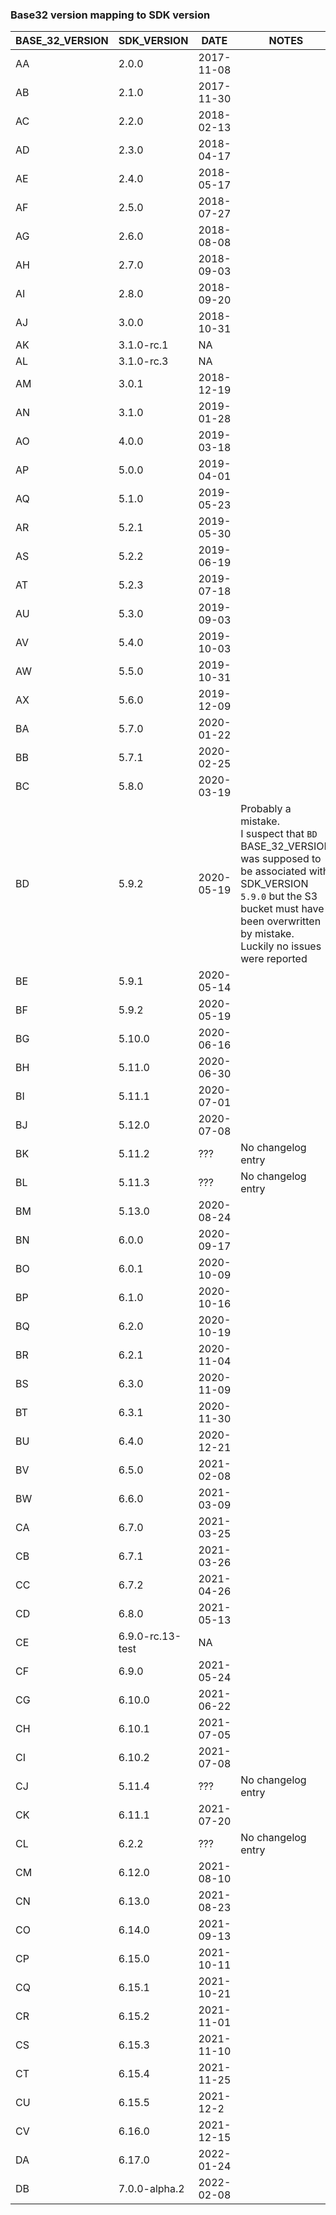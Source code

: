 ### Base32 version mapping to SDK version

| BASE_32_VERSION | SDK_VERSION      | DATE       | NOTES                                                                                                                                                                                                                 |
| --------------- | ---------------- | ---------- | --------------------------------------------------------------------------------------------------------------------------------------------------------------------------------------------------------------------- |
| AA              | 2.0.0            | 2017-11-08 |                                                                                                                                                                                                                       |
| AB              | 2.1.0            | 2017-11-30 |                                                                                                                                                                                                                       |
| AC              | 2.2.0            | 2018-02-13 |                                                                                                                                                                                                                       |
| AD              | 2.3.0            | 2018-04-17 |                                                                                                                                                                                                                       |
| AE              | 2.4.0            | 2018-05-17 |                                                                                                                                                                                                                       |
| AF              | 2.5.0            | 2018-07-27 |                                                                                                                                                                                                                       |
| AG              | 2.6.0            | 2018-08-08 |                                                                                                                                                                                                                       |
| AH              | 2.7.0            | 2018-09-03 |                                                                                                                                                                                                                       |
| AI              | 2.8.0            | 2018-09-20 |                                                                                                                                                                                                                       |
| AJ              | 3.0.0            | 2018-10-31 |                                                                                                                                                                                                                       |
| AK              | 3.1.0-rc.1       | NA         |                                                                                                                                                                                                                       |
| AL              | 3.1.0-rc.3       | NA         |                                                                                                                                                                                                                       |
| AM              | 3.0.1            | 2018-12-19 |                                                                                                                                                                                                                       |
| AN              | 3.1.0            | 2019-01-28 |                                                                                                                                                                                                                       |
| AO              | 4.0.0            | 2019-03-18 |                                                                                                                                                                                                                       |
| AP              | 5.0.0            | 2019-04-01 |                                                                                                                                                                                                                       |
| AQ              | 5.1.0            | 2019-05-23 |                                                                                                                                                                                                                       |
| AR              | 5.2.1            | 2019-05-30 |                                                                                                                                                                                                                       |
| AS              | 5.2.2            | 2019-06-19 |                                                                                                                                                                                                                       |
| AT              | 5.2.3            | 2019-07-18 |                                                                                                                                                                                                                       |
| AU              | 5.3.0            | 2019-09-03 |                                                                                                                                                                                                                       |
| AV              | 5.4.0            | 2019-10-03 |                                                                                                                                                                                                                       |
| AW              | 5.5.0            | 2019-10-31 |                                                                                                                                                                                                                       |
| AX              | 5.6.0            | 2019-12-09 |                                                                                                                                                                                                                       |
| BA              | 5.7.0            | 2020-01-22 |                                                                                                                                                                                                                       |
| BB              | 5.7.1            | 2020-02-25 |                                                                                                                                                                                                                       |
| BC              | 5.8.0            | 2020-03-19 |                                                                                                                                                                                                                       |
| BD              | 5.9.2            | 2020-05-19 | Probably a mistake. <br />I suspect that `BD`  BASE_32_VERSION was supposed to be associated with SDK_VERSION `5.9.0` but the S3 bucket must have been overwritten by mistake. <br /> Luckily no issues were reported |
| BE              | 5.9.1            | 2020-05-14 |                                                                                                                                                                                                                       |
| BF              | 5.9.2            | 2020-05-19 |                                                                                                                                                                                                                       |
| BG              | 5.10.0           | 2020-06-16 |                                                                                                                                                                                                                       |
| BH              | 5.11.0           | 2020-06-30 |                                                                                                                                                                                                                       |
| BI              | 5.11.1           | 2020-07-01 |                                                                                                                                                                                                                       |
| BJ              | 5.12.0           | 2020-07-08 |                                                                                                                                                                                                                       |
| BK              | 5.11.2           | ???        | No changelog entry                                                                                                                                                                                                    |
| BL              | 5.11.3           | ???        | No changelog entry                                                                                                                                                                                                    |
| BM              | 5.13.0           | 2020-08-24 |                                                                                                                                                                                                                       |
| BN              | 6.0.0            | 2020-09-17 |                                                                                                                                                                                                                       |
| BO              | 6.0.1            | 2020-10-09 |                                                                                                                                                                                                                       |
| BP              | 6.1.0            | 2020-10-16 |                                                                                                                                                                                                                       |
| BQ              | 6.2.0            | 2020-10-19 |                                                                                                                                                                                                                       |
| BR              | 6.2.1            | 2020-11-04 |                                                                                                                                                                                                                       |
| BS              | 6.3.0            | 2020-11-09 |                                                                                                                                                                                                                       |
| BT              | 6.3.1            | 2020-11-30 |                                                                                                                                                                                                                       |
| BU              | 6.4.0            | 2020-12-21 |                                                                                                                                                                                                                       |
| BV              | 6.5.0            | 2021-02-08 |                                                                                                                                                                                                                       |
| BW              | 6.6.0            | 2021-03-09 |                                                                                                                                                                                                                       |
| CA              | 6.7.0            | 2021-03-25 |                                                                                                                                                                                                                       |
| CB              | 6.7.1            | 2021-03-26 |                                                                                                                                                                                                                       |
| CC              | 6.7.2            | 2021-04-26 |                                                                                                                                                                                                                       |
| CD              | 6.8.0            | 2021-05-13 |                                                                                                                                                                                                                       |
| CE              | 6.9.0-rc.13-test | NA         |                                                                                                                                                                                                                       |
| CF              | 6.9.0            | 2021-05-24 |                                                                                                                                                                                                                       |
| CG              | 6.10.0           | 2021-06-22 |                                                                                                                                                                                                                       |
| CH              | 6.10.1           | 2021-07-05 |                                                                                                                                                                                                                       |
| CI              | 6.10.2           | 2021-07-08 |                                                                                                                                                                                                                       |
| CJ              | 5.11.4           | ???        | No changelog entry                                                                                                                                                                                                    |
| CK              | 6.11.1           | 2021-07-20 |                                                                                                                                                                                                                       |
| CL              | 6.2.2            | ???        | No changelog entry                                                                                                                                                                                                    |
| CM              | 6.12.0           | 2021-08-10 |                                                                                                                                                                                                                       |
| CN              | 6.13.0           | 2021-08-23 |                                                                                                                                                                                                                       |
| CO              | 6.14.0           | 2021-09-13 |                                                                                                                                                                                                                       |
| CP              | 6.15.0           | 2021-10-11 |                                                                                                                                                                                                                       |
| CQ              | 6.15.1           | 2021-10-21 |                                                                                                                                                                                                                       |
| CR              | 6.15.2           | 2021-11-01 |                                                                                                                                                                                                                       |
| CS              | 6.15.3           | 2021-11-10 |                                                                                                                                                                                                                       |
| CT              | 6.15.4           | 2021-11-25 |                                                                                                                                                                                                                       |
| CU              | 6.15.5           | 2021-12-2  |                                                                                                                                                                                                                       |
| CV              | 6.16.0           | 2021-12-15 |                                                                                                                                                                                                                       |
| DA              | 6.17.0           | 2022-01-24 |                                                                                               
| DB              | 7.0.0-alpha.2    | 2022-02-08                                                                                                     |